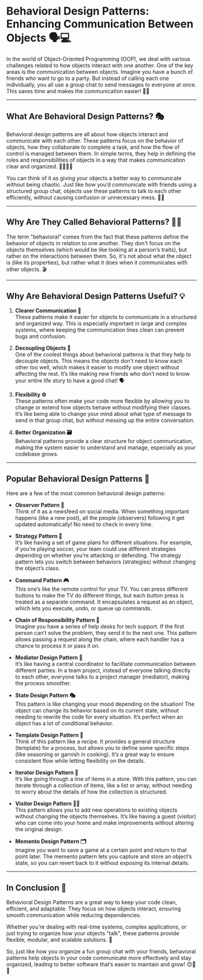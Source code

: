 # Behavioral Design Patterns: Enhancing Communication Between Objects 🗣️💻

In the world of Object-Oriented Programming (OOP), we deal with various challenges related to how objects interact with one another. One of the key areas is the communication between objects. Imagine you have a bunch of friends who want to go to a party. But instead of calling each one individually, you all use a group chat to send messages to everyone at once. This saves time and makes the communication easier! 🎉📱

---

## What Are Behavioral Design Patterns? 🎭

Behavioral design patterns are all about how objects interact and communicate with each other. These patterns focus on the behavior of objects, how they collaborate to complete a task, and how the flow of control is managed between them. In simple terms, they help in defining the roles and responsibilities of objects in a way that makes communication clear and organized. 🧑‍🤝‍🧑🔄

You can think of it as giving your objects a better way to communicate without being chaotic. Just like how you’d communicate with friends using a structured group chat, objects use these patterns to talk to each other efficiently, without causing confusion or unnecessary mess. 📱💬

---

## Why Are They Called Behavioral Patterns? 🤷‍♂️

The term "behavioral" comes from the fact that these patterns define the behavior of objects in relation to one another. They don't focus on the objects themselves (which would be like looking at a person’s traits), but rather on the interactions between them. So, it's not about what the object is (like its properties), but rather what it does when it communicates with other objects. 🎬

---

## Why Are Behavioral Design Patterns Useful? 💡

1. **Clearer Communication 📢**  
   These patterns make it easier for objects to communicate in a structured and organized way. This is especially important in large and complex systems, where keeping the communication lines clean can prevent bugs and confusion.

2. **Decoupling Objects 🔗**  
   One of the coolest things about behavioral patterns is that they help to decouple objects. This means the objects don’t need to know each other too well, which makes it easier to modify one object without affecting the rest. It’s like making new friends who don’t need to know your entire life story to have a good chat! 🗣️

3. **Flexibility ⚙️**  
   These patterns often make your code more flexible by allowing you to change or extend how objects behave without modifying their classes. It’s like being able to change your mind about what type of message to send in that group chat, but without messing up the entire conversation.

4. **Better Organization 🗃️**  
   Behavioral patterns provide a clear structure for object communication, making the system easier to understand and manage, especially as your codebase grows.

---

## Popular Behavioral Design Patterns 🌟

Here are a few of the most common behavioral design patterns:

- **Observer Pattern 👀**  
  Think of it as a newsfeed on social media. When something important happens (like a new post), all the people (observers) following it get updated automatically! No need to check in every time.

- **Strategy Pattern 🎯**  
  It’s like having a set of game plans for different situations. For example, if you’re playing soccer, your team could use different strategies depending on whether you’re attacking or defending. The strategy pattern lets you switch between behaviors (strategies) without changing the object’s class.

- **Command Pattern 🎮**  
  This one’s like the remote control for your TV. You can press different buttons to make the TV do different things, but each button press is treated as a separate command. It encapsulates a request as an object, which lets you execute, undo, or queue up commands.

- **Chain of Responsibility Pattern 🔗**  
  Imagine you have a series of help desks for tech support. If the first person can’t solve the problem, they send it to the next one. This pattern allows passing a request along the chain, where each handler has a chance to process it or pass it on.

- **Mediator Design Pattern 🤝**  
  It’s like having a central coordinator to facilitate communication between different parties. In a team project, instead of everyone talking directly to each other, everyone talks to a project manager (mediator), making the process smoother.

- **State Design Pattern 🎭**  
  This pattern is like changing your mood depending on the situation! The object can change its behavior based on its current state, without needing to rewrite the code for every situation. It’s perfect when an object has a lot of conditional behavior.

- **Template Design Pattern 📝**  
  Think of this pattern like a recipe. It provides a general structure (template) for a process, but allows you to define some specific steps (like seasoning or garnish in cooking). It’s a great way to ensure consistent flow while letting flexibility on the details.

- **Iterator Design Pattern 🧳**  
  It’s like going through a line of items in a store. With this pattern, you can iterate through a collection of items, like a list or array, without needing to worry about the details of how the collection is structured.

- **Visitor Design Pattern 👨‍💻**  
  This pattern allows you to add new operations to existing objects without changing the objects themselves. It’s like having a guest (visitor) who can come into your home and make improvements without altering the original design.

- **Memento Design Pattern 🗂️**  
  Imagine you want to save a game at a certain point and return to that point later. The memento pattern lets you capture and store an object’s state, so you can revert back to it without exposing its internal details.

---

## In Conclusion 🏁

Behavioral Design Patterns are a great way to keep your code clean, efficient, and adaptable. They focus on how objects interact, ensuring smooth communication while reducing dependencies.

Whether you’re dealing with real-time systems, complex applications, or just trying to organize how your objects "talk", these patterns provide flexible, modular, and scalable solutions. 🚀

So, just like how you organize a fun group chat with your friends, behavioral patterns help objects in your code communicate more effectively and stay organized, leading to better software that’s easier to maintain and grow! 😊💬🎉
